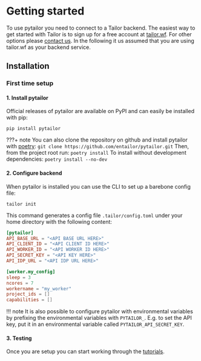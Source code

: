 # Getting started

To use pytailor you need to connect to a Tailor backend. The easiest way to get started
with Tailor is to sign up for a free account at [tailor.wf](https://tailor.wf). For other
options please [contact us](mailto:sales@tailor.wf). In the following it us assumed that
you are using tailor.wf as your backend service.

## Installation

### First time setup
#### 1. Install pytailor
Official releases of pytailor are available on PyPI and can easily be installed with pip:
```
pip install pytailor
```

???+ note
    You can also clone the repository on github and install pytailor 
    with [poetry](https://python-poetry.org/):
    ```
    git clone https://github.com/entailor/pytailor.git
    ``` 
    Then, from the project root run:
    ```
    poetry install
    ``` 
    To install without development dependencies:
    ```
    poetry install --no-dev
    ``` 

#### 2. Configure backend
When pytailor is installed you can use the CLI to set up a barebone config file:
```
tailor init
```

This command generates a config file `.tailor/config.toml` under your home directory with
the following content:

``` toml
[pytailor]
API_BASE_URL = "<API BASE URL HERE>"
API_CLIENT_ID = "<API CLIENT ID HERE>"
API_WORKER_ID = "<API WORKER ID HERE>"
API_SECRET_KEY = "<API KEY HERE>"
API_IDP_URL = "<API IDP URL HERE>"

[worker.my_config]
sleep = 3
ncores = 7
workername = "my_worker"
project_ids = []
capabilities = []

```

!!! note
    It is also possible to configure pytailor with environmental variables by prefixing
    the environmental variables with `PYTAILOR_`. E.g. to set the API key, put it in an
    environmental variable called `PYTAILOR_API_SECRET_KEY`.

#### 3. Testing
Once you are setup you can start working through the [tutorials](../tutorials/example01_hello_world.md).
